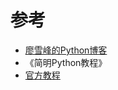 # 参考

* [廖雪峰的Python博客](https://www.liaoxuefeng.com/wiki/1016959663602400)
* 《简明Python教程》
* [官方教程](https://docs.python.org/zh-cn/3/tutorial/index.html)